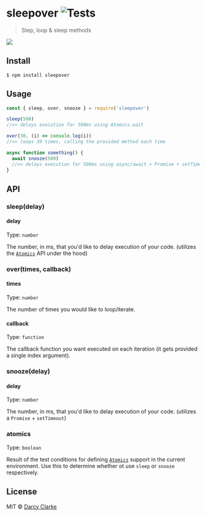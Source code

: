 # sleepover ![Tests](https://github.com/darcyclarke/sleepover/actions/workflows/run_tests.yml/badge.svg)

> Step, loop &amp; sleep methods

![](https://media.giphy.com/media/nGMyNVfRAsgA8/giphy.gif)

## Install

```
$ npm install sleepover
```

## Usage

```js
const { sleep, over, snooze } = require('sleepover')

sleep(500)
//=> delays execution for 500ms using Atomics.wait

over(30, (i) => console.log(i))
//=> loops 30 times, calling the provided method each time

async function something() {
  await snooze(500)
  //=> delays execution for 500ms using async/await + Promise + setTimeout
}
```

## API

### sleep(delay)

#### delay

Type: `number`

The number, in ms, that you'd like to delay execution of your code. (utilizes the [`Atomics`](https://developer.mozilla.org/en-US/docs/Web/JavaScript/Reference/Global_Objects/Atomics) API under the hood)

### over(times, callback)

#### times

Type: `number`

The number of times you would like to loop/iterate.

#### callback

Type: `function`

The callback function you want executed on each iteration (it gets provided a single index argument).

### snooze(delay)

#### delay

Type: `number`

The number, in ms, that you'd like to delay execution of your code. (utilizes a `Promise` + `setTimeout`)

### atomics

Type: `boolean`

Result of the test conditions for defining [`Atomics`](https://developer.mozilla.org/en-US/docs/Web/JavaScript/Reference/Global_Objects/Atomics) support in the current environment. Use this to determine whether ot use `sleep` or `snooze` respectively.

## License

MIT © [Darcy Clarke](http://darcyclarke.me)
